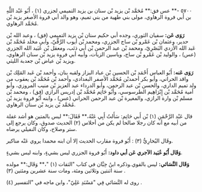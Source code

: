 ٥٧٠٠ -** عس فق:** مُحَمَّد بْن يزيد بْن سنان بن يزيد التميمي لجزري (١) ، أَبُو عَبْد اللَّهِ بن أَبي فروة الرهاوي، مولى بني طهية من بني تميم، وهو والد أبي فروة الأصغر يزيد بْن مُحَمَّد الرهاوي.

**رَوَى عَن:** سفيان الثوري، وجده أبي حكيم سنان بْن يزيد التميمي (فق) ، وعبد الله بْن حدير، وعثمان بْن عَمْرو بْن ساج الجزري، ومحمد بْن أيوب الرَّقِّيّ، وأبي مخلد مُحَمَّد بْن عَبد الله الأزدي البَصْرِيّ، ومحمد بْن عبد الرحمن بْن أَبي ذئب، ومعقل بْن عُبَيد الله الجزري (عس) ، والوليد بْن عَمْرو بْن ساج، وياسين الزيات، وأبيه أبي فروة يزيد بْن سنان الرهاوي، ويزيد بْن عياض بْن جعدبة الليثي.

**رَوَى عَنه:** أَبُو العباس أَحْمَد بْن الحسين بْن عباد البزاز ولقبه بنان، وأحمد بْن عَبد المَلِك بْن واقد الحراني، وأبو بكر أحمدبْن مُحَمَّد الأصفر البغدادي، وأحمد بْن مُحَمَّد بْن يعقوب من ولد تميم الداري، والحسن بْن عبد الرحمن، وأبو الدرداء عبد العزيز بْن منيب المروزي، وأبو أمية مُحَمَّد بْن إِبْرَاهِيم الطرسوسي، وأَبُو حَاتِم مُحَمَّد بْن إدريس الرازي (فق) ، ومحمد بْن مسلم بْن وارة الرازي، والمغيرة بْن عبد الرحمن الحراني (عس) ، وابنه أَبُو فروة يزيد بْن مُحَمَّد بْن يزيد بْن سنان الرهاوي.

قال عَبْد الرَّحْمَنِ (١) بْن أَبي حَاتِم: سَأَلتُ أَبِي عَنْهُ،** فَقَالَ:** ليس بالمتين هو أشد غفلة من أبيه مع أنه كان رجلا صالحا لم يكن من أحلاس (٢) الحديث صدوق، وكان يرجع إلى ستر وصلاح، وكان النفيلي يرضاه.

وقَال البُخارِيُّ (٣) : أَبُو فروة مقارب الحديث إلا أن ابنه محمدا يروي عَنْه مناكير.

**وَقَال أَبُو عُبَيد الآجري عَن أبي داود:** أَبُو فروة الجزري ليس بشيءٍ، وابنه ليس بشيءٍ.

**وَقَال النَّسَائي:** ليس بالقوي.وذكره ابنُ حِبَّان في كتاب "الثقات (١) "،** وَقَال:** مولده سنة اثنتين وثلاثين ومئة، ومات سنة عشرين ومئتين (٣) .

روى له النَّسَائي فِي "مَسْنَدِ عَلِيّ"، وابن ماجه في "التفسير (٤) .